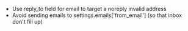 * Use reply_to field for email to target a noreply invalid address
* Avoid sending emails to settings.emails['from_email'] (so that inbox don't fill up)